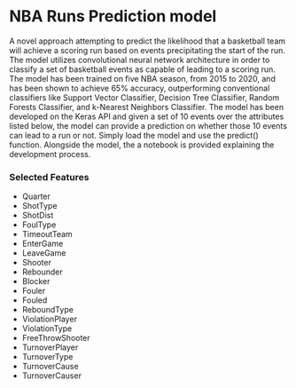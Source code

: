 # NBA Runs Prediction model

A novel approach attempting to predict the likelihood that a basketball team will achieve a scoring run based on events precipitating the start of the run. The model utilizes convolutional neural network architecture in order to classify a set of basketball events as capable of leading to a scoring run. The model has been trained on five NBA season, from 2015 to 2020, and has been shown to achieve 65% accuracy, outperforming conventional classifiers like Support Vector Classifier, Decision Tree Classifier, Random Forests Classifier, and k-Nearest Neighbors Classifier. The model has been developed on the Keras API and given a set of 10 events over the attributes listed below, the model can provide a prediction on whether those 10 events can lead to a run or not. Simply load the model and use the predict() function. Alongside the model, the a notebook is provided explaining the development process.

### Selected Features

- Quarter
- ShotType
- ShotDist
- FoulType
- TimeoutTeam
- EnterGame
- LeaveGame
- Shooter
- Rebounder
- Blocker
- Fouler
- Fouled
- ReboundType
- ViolationPlayer
- ViolationType
- FreeThrowShooter
- TurnoverPlayer
- TurnoverType
- TurnoverCause
- TurnoverCauser
